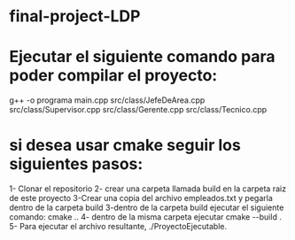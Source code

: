 # final-project-LDP

# Ejecutar el siguiente comando para poder compilar el proyecto:

g++ -o programa main.cpp src/class/JefeDeArea.cpp src/class/Supervisor.cpp src/class/Gerente.cpp src/class/Tecnico.cpp

# si desea usar cmake seguir los siguientes pasos:
1- Clonar el repositorio
2- crear una carpeta llamada build en la carpeta raiz de este proyecto
3-Crear una copia del archivo empleados.txt y pegarla dentro de la carpeta build
3-dentro de la carpeta build ejecutar el siguiente comando: cmake ..
4- dentro de la misma carpeta ejecutar cmake --build .
5- Para ejecutar el archivo resultante, ./ProyectoEjecutable.
